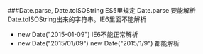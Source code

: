 ###Date.parse, Date.toISOString
ES5里规定 Date.parse 要能解析Date.toISOString出来的字符串。IE6里面不能解析  
* new Date("2015-01-09") IE6不能正常解析
* new Date("2015/01/09") new Date("2015/1/9") 都能解析

